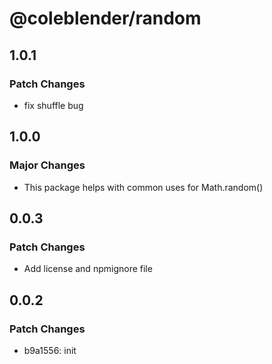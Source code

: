 # @coleblender/random

## 1.0.1

### Patch Changes

- fix shuffle bug

## 1.0.0

### Major Changes

- This package helps with common uses for Math.random()

## 0.0.3

### Patch Changes

- Add license and npmignore file

## 0.0.2

### Patch Changes

- b9a1556: init
